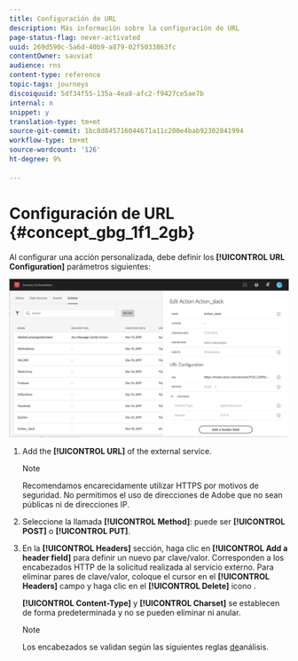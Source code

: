```yaml
---
title: Configuración de URL
description: Más información sobre la configuración de URL
page-status-flag: never-activated
uuid: 269d590c-5a6d-40b9-a879-02f5033863fc
contentOwner: sauviat
audience: rns
content-type: reference
topic-tags: journeys
discoiquuid: 5df34f55-135a-4ea8-afc2-f9427ce5ae7b
internal: n
snippet: y
translation-type: tm+mt
source-git-commit: 1bc8d845716044671a11c200e4bab92302841994
workflow-type: tm+mt
source-wordcount: '126'
ht-degree: 9%

---
```



# Configuración de URL {#concept_gbg_1f1_2gb}

Al configurar una acción personalizada, debe definir los **[!UICONTROL URL Configuration]** parámetros siguientes:

![](../assets/journeyurlconfiguration.png)

1. Add the **[!UICONTROL URL]** of the external service.

   >[!NOTE]
   >
   >Recomendamos encarecidamente utilizar HTTPS por motivos de seguridad. No permitimos el uso de direcciones de Adobe que no sean públicas ni de direcciones IP.

1. Seleccione la llamada **[!UICONTROL Method]**: puede ser **[!UICONTROL POST]** o **[!UICONTROL PUT]**.
1. En la **[!UICONTROL Headers]** sección, haga clic en **[!UICONTROL Add a header field]** para definir un nuevo par clave/valor. Corresponden a los encabezados HTTP de la solicitud realizada al servicio externo. Para eliminar pares de clave/valor, coloque el cursor en el **[!UICONTROL Headers]** campo y haga clic en el **[!UICONTROL Delete]** icono .

   **[!UICONTROL Content-Type]** y **[!UICONTROL Charset]** se establecen de forma predeterminada y no se pueden eliminar ni anular.

   >[!NOTE]
   >
   >Los encabezados se validan según las siguientes reglas [de](https://tools.ietf.org/html/rfc7230#section-3.2.4)análisis.
